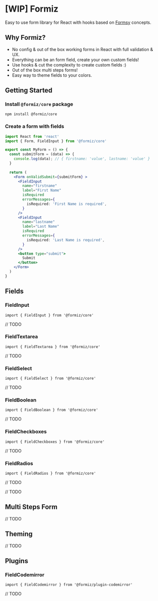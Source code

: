 # [WIP] Formiz

Easy to use form library for React with hooks based on [Formsy](https://github.com/formsy/formsy-react) concepts.

## Why Formiz?

- No config & out of the box working forms in React with full validation & UX.
- Everything can be an form field, create your own custom fields!
- Use hooks & cut the complexity to create custom fields :)
- Out of the box multi steps forms!
- Easy way to theme fields to your colors.

## Getting Started

### Install `@formiz/core` package

```
npm install @formiz/core
```

### Create a form with fields

```jsx
import React from 'react'
import { Form, FieldInput } from '@formiz/core'

export const MyForm = () => {
  const submitForm = (data) => {
    console.log(data); // { firstname: 'value', lastname: 'value' }
  }
  
  return (
    <Form onValidSubmit={submitForm} >
      <FieldInput 
        name="firstname"
        label="First Name"
        isRequired
        errorMessages={
          isRequired: 'First Name is required',
        }
      />
      <FieldInput 
        name="lastname"
        label="Last Name"
        isRequired
        errorMessages={
          isRequired: 'Last Name is required',
        }
      />
      <button type="submit">
        Submit
      </button>
    </Form>
  )
}

```


## Fields

### FieldInput

```
import { FieldInput } from '@formiz/core'
```

// TODO

### FieldTextarea

```
import { FieldTextarea } from '@formiz/core'
```

// TODO

### FieldSelect

```
import { FieldSelect } from '@formiz/core'
```

// TODO

### FieldBoolean

```
import { FieldBoolean } from '@formiz/core'
```

// TODO

### FieldCheckboxes

```
import { FieldCheckboxes } from '@formiz/core'
```

// TODO

### FieldRadios

```
import { FieldRadios } from '@formiz/core'
```

// TODO

// TODO


## Multi Steps Form

// TODO

## Theming

// TODO

## Plugins

### FieldCodemirror

```
import { FieldCodemirror } from '@formiz/plugin-codemirror'
```

// TODO



